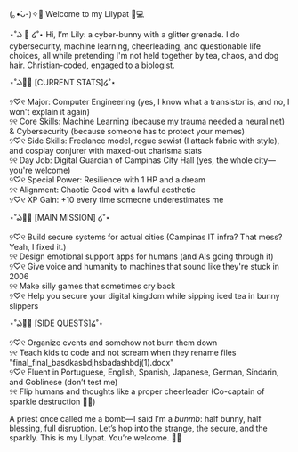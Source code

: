  (｡•̀ᴗ-)✧🌸 Welcome to my Lilypat 🐇💻
 

⋆˚ఎ 🌼 ໒˚⋆ Hi, I’m Lily: a cyber-bunny with a glitter grenade. I do cybersecurity, machine learning, cheerleading, and questionable life choices, all while pretending I'm not held together by tea, chaos, and dog hair. Christian-coded, engaged to a biologist.


⋆˚ఎ🐰🌷 [CURRENT STATS]໒˚⋆

୨♡୧ Major: Computer Engineering (yes, I know what a transistor is, and no, I won't explain it again)  
୨୧ Core Skills: Machine Learning (because my trauma needed a neural net) & Cybersecurity (because someone has to protect your memes)  
୨♡୧ Side Skills: Freelance model, rogue sewist (I attack fabric with style), and cosplay conjurer with maxed-out charisma stats  
୨୧ Day Job: Digital Guardian of Campinas City Hall (yes, the whole city—you're welcome)  
୨♡୧ Special Power: Resilience with 1 HP and a dream  
୨୧ Alignment: Chaotic Good with a lawful aesthetic  
୨♡୧ XP Gain: +10 every time someone underestimates me  


⋆˚ఎ🐑🌷 [MAIN MISSION] ໒˚⋆

୨♡୧ Build secure systems for actual cities (Campinas IT infra? That mess? Yeah, I fixed it.)  
୨୧ Design emotional support apps for humans (and AIs going through it)  
୨♡୧ Give voice and humanity to machines that sound like they're stuck in 2006  
୨୧ Make silly games that sometimes cry back  
୨♡୧ Help you secure your digital kingdom while sipping iced tea in bunny slippers  


⋆˚ఎ🐸🌷 [SIDE QUESTS]໒˚⋆

୨♡୧ Organize events and somehow not burn them down  
୨୧ Teach kids to code and not scream when they rename files "final_final_basdkasbdjhsbadashbdj(1).docx"  
୨♡୧ Fluent in Portuguese, English, Spanish, Japanese, German, Sindarin, and Goblinese (don’t test me)  
୨୧ Flip humans and thoughts like a proper cheerleader (Co-captain of sparkle destruction 🐰💥)  


A priest once called me a bomb—I said I’m a *bunmb*: half bunny, half blessing, full disruption. Let’s hop into the strange, the secure, and the sparkly. This is my Lilypat. You’re welcome. 🐰✨

